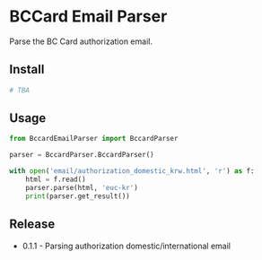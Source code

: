BCCard Email Parser
=====================

Parse the BC Card authorization email.

Install
-----
```bash
# TBA
```

Usage
-----
```python
from BccardEmailParser import BccardParser

parser = BccardParser.BccardParser()

with open('email/authorization_domestic_krw.html', 'r') as f:
    html = f.read()
    parser.parse(html, 'euc-kr')
    print(parser.get_result())
```

Release
----

* 0.1.1 - Parsing authorization domestic/international email

